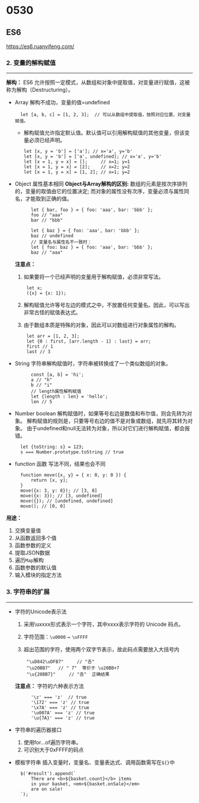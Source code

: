 # 0530

## ES6

<https://es6.ruanyifeng.com/>

### 2. 变量的解构赋值

___
**解构：** ES6 允许按照一定模式，从数组和对象中提取值，对变量进行赋值，这被称为解构（Destructuring）。

- Array
    解构不成功，变量的值=undefined

        let [a, b, c] = [1, 2, 3];  // 可以从数组中提取值，按照对应位置，对变量赋值。

  - 解构赋值允许指定默认值。默认值可以引用解构赋值的其他变量，但该变量必须已经声明。

        let [x, y = 'b'] = ['a']; // x='a', y='b'
        let [x, y = 'b'] = ['a', undefined]; // x='a', y='b'
        let [x = 1, y = x] = [];     // x=1; y=1
        let [x = 1, y = x] = [2];    // x=2; y=2
        let [x = 1, y = x] = [1, 2]; // x=1; y=2

- Object
    属性基本相同
    **Object与Array解构的区别:** 
    数组的元素是按次序排列的，变量的取值由它的位置决定;
    而对象的属性没有次序，变量必须与属性同名，才能取到正确的值。

            let { bar, foo } = { foo: 'aaa', bar: 'bbb' };
            foo // "aaa"
            bar // "bbb"

            let { baz } = { foo: 'aaa', bar: 'bbb' };
            baz // undefined
            // 变量名与属性名不一致时：
            let { foo: baz } = { foo: 'aaa', bar: 'bbb' };
            baz // "aaa"

    **注意点：**

    1. 如果要将一个已经声明的变量用于解构赋值，必须非常写法。

            let x;
            ({x} = {x: 1});

    2. 解构赋值允许等号左边的模式之中，不放置任何变量名。因此，可以写出非常古怪的赋值表达式。

    3. 由于数组本质是特殊的对象，因此可以对数组进行对象属性的解构。

            let arr = [1, 2, 3];
            let {0 : first, [arr.length - 1] : last} = arr;
            first // 1
            last // 3

- String
    字符串解构赋值时，字符串被转换成了一个类似数组的对象。

            const [a, b] = 'hi';
            a // "h"
            b // "i"
            // length属性解构赋值
            let {length : len} = 'hello';
            len // 5

- Number  boolean
    解构赋值时，如果等号右边是数值和布尔值，则会先转为对象。
    解构赋值的规则是，只要等号右边的值不是对象或数组，就先将其转为对象。
    由于undefined和null无法转为对象，所以对它们进行解构赋值，都会报错。

        let {toString: s} = 123;
        s === Number.prototype.toString // true

- function 函数
    写法不同，结果也会不同

        function move({x, y} = { x: 0, y: 0 }) {
            return [x, y];
        }
        move({x: 3, y: 8}); // [3, 8]
        move({x: 3}); // [3, undefined]
        move({}); // [undefined, undefined]
        move(); // [0, 0]

**用途：**

1. 交换变量值
2. 从函数返回多个值
3. 函数参数的定义
4. 提取JSON数据
5. 遍历`Map`解构
6. 函数参数的默认值
7. 输入模块的指定方法

### 3. 字符串的扩展

___

- 字符的Unicode表示法
    1. 采用\uxxxx形式表示一个字符，其中xxxx表示字符的 Unicode 码点。
    2. 字符范围：`\u0000` ~ `\uFFFF`
    3. 超出范围的字符，使用两个双字节表示，故此码点需要放入大括号内

            "\uD842\uDFB7"     // "𠮷"
            "\u20BB7"   // " 7"  等价于 \u20BB+7
            "\u{20BB7}"     // "𠮷"  正确结果

    **注意点：**
        字符的六种表示方法

            '\z' === 'z'  // true
            '\172' === 'z' // true
            '\x7A' === 'z' // true
            '\u007A' === 'z' // true
            '\u{7A}' === 'z' // true

- 字符串的遍历器接口
    1. 使用for...of遍历字符串。
    2. 可识别大于0xFFFF的码点
- 模板字符串
    插入变量时，变量名、变量表达式、调用函数需写在`${}`中

        $('#result').append(`
            There are <b>${basket.count}</b> items
            in your basket, <em>${basket.onSale}</em>
            are on sale!
        `);
